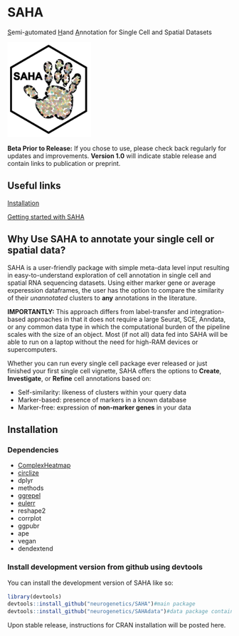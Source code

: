 
<!-- README.md is generated from README.Rmd. Please edit that file -->

# SAHA

<!-- badges: start -->

<!-- badges: end -->

<u>S</u>emi-<u>a</u>utomated <u>H</u>and <u>A</u>nnotation for Single
Cell and Spatial Datasets

<img src="files/SAHA_logo_wbg.png" width="188"/>

<b>Beta Prior to Release:</b> If you chose to use, please check back regularly for updates and improvements. <b>Version 1.0</b> will indicate stable release and contain links to publication or preprint.

## Useful links
[Installation](https://github.com/neurogenetics/SAHA/edit/main/README.md#installation)

[Getting started with SAHA](https://github.com/neurogenetics/SAHA/wiki/SAHA-Main-Workflow)

## Why Use SAHA to annotate your single cell or spatial data?
SAHA is a user-friendly package with simple meta-data level input resulting in easy-to-understand exploration of cell annotation in single cell and spatial RNA sequencing datasets. Using either marker gene or average experession dataframes, the user has the option to compare the similarity of their <i>unannotated</i> clusters to <b>any</b> annotations in the literature.

<b>IMPORTANTLY:</b> This approach differs from label-transfer and integration-based approaches in that it does not require a large Seurat, SCE, Anndata, or any common data type in which the computational burden of the pipeline scales with the size of an object. Most (if not all) data fed into SAHA will be able to run on a laptop without the need for high-RAM devices or supercomputers.

Whether you can run every single cell package ever released or just finished your first single cell vignette, SAHA offers the options to <b>Create</b>, <b>Investigate</b>, or <b>Refine</b> cell annotations based on:
* Self-similarity: likeness of clusters within your query data
* Marker-based: presence of markers in a known database
* Marker-free: expression of <b>non-marker genes</b> in your data

## Installation

### Dependencies
* [ComplexHeatmap](https://bioconductor.org/packages/release/bioc/html/ComplexHeatmap.html)
* [circlize](https://cran.r-project.org/web/packages/circlize/index.html)
* dplyr
* methods
* [ggrepel](https://cran.r-project.org/web/packages/ggrepel/index.html)
* [eulerr](https://cran.r-project.org/web/packages/eulerr/index.html)
* reshape2
* corrplot
* ggpubr
* ape
* vegan
* dendextend
   
### Install development version from github using devtools

You can install the development version of SAHA like so:

``` r
library(devtools)
devtools::install_github("neurogenetics/SAHA")#main package
devtools::install_github("neurogenetics/SAHAdata")#data package containing Allen Brain Cell Atlas db inputs
```
Upon stable release, instructions for CRAN installation will be posted here.

